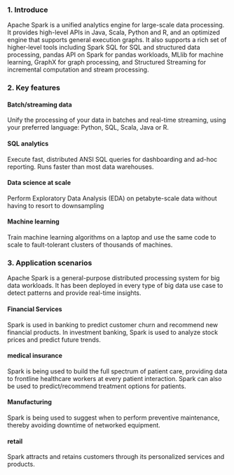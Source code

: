 ### 1. Introduce

Apache Spark is a unified analytics engine for large-scale data processing. It provides high-level APIs in Java, Scala, Python and R, and an optimized engine that supports general execution graphs. It also supports a rich set of higher-level tools including Spark SQL for SQL and structured data processing, pandas API on Spark for pandas workloads, MLlib for machine learning, GraphX for graph processing, and Structured Streaming for incremental computation and stream processing.

### 2. Key features

#### Batch/streaming data

Unify the processing of your data in batches and real-time streaming, using your preferred language: Python, SQL, Scala, Java or R.

#### SQL analytics

Execute fast, distributed ANSI SQL queries for dashboarding and ad-hoc reporting. Runs faster than most data warehouses.

#### Data science at scale

Perform Exploratory Data Analysis (EDA) on petabyte-scale data without having to resort to downsampling

#### Machine learning

Train machine learning algorithms on a laptop and use the same code to scale to fault-tolerant clusters of thousands of machines.

### 3. Application scenarios

Apache Spark is a general-purpose distributed processing system for big data workloads. It has been deployed in every type of big data use case to detect patterns and provide real-time insights.

#### Financial Services

Spark is used in banking to predict customer churn and recommend new financial products. In investment banking, Spark is used to analyze stock prices and predict future trends.

#### medical insurance

Spark is being used to build the full spectrum of patient care, providing data to frontline healthcare workers at every patient interaction. Spark can also be used to predict/recommend treatment options for patients.

#### Manufacturing

Spark is being used to suggest when to perform preventive maintenance, thereby avoiding downtime of networked equipment.

#### retail

Spark attracts and retains customers through its personalized services and products.